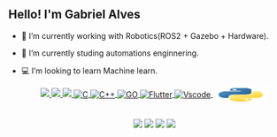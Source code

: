 ## Hello! I'm Gabriel Alves



- 🤖 I’m currently working with Robotics(ROS2 + Gazebo + Hardware).
- 🌱 I’m currently studing automations enginnering.
- 💻 I’m looking to learn Machine learn.

  
  <div align="center">
    <a href="https://github.com/gabriel1git">
    <img loading="lazy" height="180em" src="https://github-readme-stats.vercel.app/api/top-langs/?username=gabriel1git&layout=compact&langs_count=7&theme=dracula"/>
    <img loading="lazy" height="180em" src="https://github-readme-stats.vercel.app/api?username=gabriel1git&show_icons=true&theme=dracula&include_all_commits=true&count_private=true"/>
    <img height="180em" src="https://github-readme-stats.vercel.app/api/top-langs/?username=gabriel1git&layout=compact&langs_count=7&theme=tokyonight"/>
    <img align="center" alt="C" height="30" width="100"src="https://cdn.jsdelivr.net/gh/devicons/devicon/icons/c/c-line.svg"> 
    <img align="center" alt="C++" height="30" width="100" src="https://cdn.jsdelivr.net/gh/devicons/devicon/icons/cplusplus/cplusplus-line.svg">
    <img align="center" alt="GO" height="30" width="100" src="https://cdn.jsdelivr.net/gh/devicons/devicon/icons/go/go-original-wordmark.svg">
    <img align="center" alt="Flutter" height="30" width="100" src="https://cdn.jsdelivr.net/gh/devicons/devicon/icons/flutter/flutter-original.svg">
    <img align="center" alt="Vscode" height="30" width="100" src="https://cdn.jsdelivr.net/gh/devicons/devicon/icons/vscode/vscode-original.svg">
    <img align="center" alt="Python" height="30" width="100" src="https://raw.githubusercontent.com/devicons/devicon/master/icons/python/python-original.svg">
  <div>
  
  ##
  
  <div align="center"> 
    <a href="https://www.linkedin.com/in/gabriel--alves" target="_blank"><img src="https://img.shields.io/badge/LinkedIn-0077B5?style=for-the-badge&logo=linkedin&logoColor=white" target="_blank"></a>
    <a href="https://www.instagram.com/gabr10l" target="_blank"><img src="https://img.shields.io/badge/Instagram-E4405F?style=for-the-badge&logo=instagram&logoColor=white"></a>
 	  <a href="https://www.facebook.com/gabrielAutomations/about" target="_blank"><img src="https://img.shields.io/badge/Facebook-1877F2?style=for-the-badge&logo=facebook&logoColor=white"></a>
    <a href = "mailto:ggabriel9925@gmail.com"><img src="https://img.shields.io/badge/Gmail-D14836?style=for-the-badge&logo=gmail&logoColor=white" target="_blank"></a>
 
  </div>
